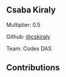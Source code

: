 
## Csaba Kiraly
Multiplier: 0.5

Github: [@cskiraly](https://github.com/cskiraly)

Team: Codex DAS

## Contributions
